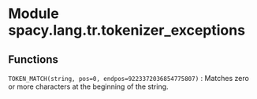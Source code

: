 Module spacy.lang.tr.tokenizer_exceptions
=========================================

Functions
---------

    
`TOKEN_MATCH(string, pos=0, endpos=9223372036854775807)`
:   Matches zero or more characters at the beginning of the string.